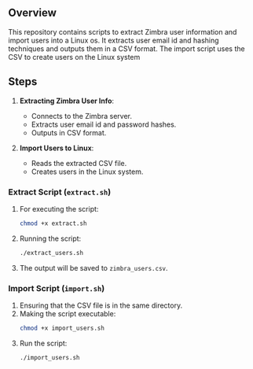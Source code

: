 ## Overview
This repository contains scripts to extract Zimbra user information and import users into a Linux os. It extracts user email id and hashing techniques and outputs them in a CSV format. The import script uses the CSV to create users on the Linux system

## Steps
1. **Extracting Zimbra User Info**:
   - Connects to the Zimbra server.
   - Extracts user email id and password hashes.
   - Outputs in CSV format.

2. **Import Users to Linux**:
   - Reads the extracted CSV file.
   - Creates users in the Linux system.


### Extract Script (`extract.sh`)

  1. For executing the script:
     ```bash
     chmod +x extract.sh
     ```
  2. Running the script:
     ```bash
     ./extract_users.sh
     ```
  3. The output will be saved to `zimbra_users.csv`.

### Import Script (`import.sh`)

  1. Ensuring that the CSV file is in the same directory.
  2. Making the script executable:
     ```bash
     chmod +x import_users.sh
     ```
  3. Run the script:
     ```bash
     ./import_users.sh
     ```

